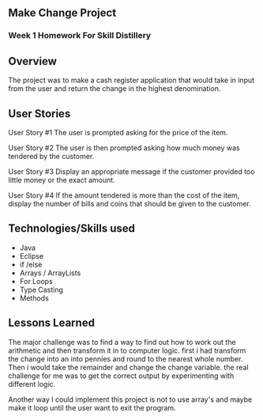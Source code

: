 ## Make Change Project 

### Week 1 Homework For Skill Distillery

## Overview
The project was to make a cash register application that would take in input from the user
and return the change in the highest denomination. 

## User Stories
User Story #1 The user is prompted asking for the price of the item.

User Story #2 The user is then prompted asking how much money was tendered by the customer.

User Story #3 Display an appropriate message if the customer provided too little money or the exact amount.

User Story #4 If the amount tendered is more than the cost of the item, display the number of bills and coins that should be given to the customer.

## Technologies/Skills used

* Java
* Eclipse
* if /else
* Arrays / ArrayLists
* For Loops
* Type Casting
* Methods


## Lessons Learned 
The major challenge was to find a way to find out how to work out the arithmetic and then transform it in to computer logic. first i had transform the change into an into pennies and round to the nearest whole number. Then i would take the remainder and change the change variable. the real challenge for me was to get the correct output by experimenting with different logic. 

Another way I could implement this project is not to use array's and maybe make it loop until the user want to exit the program. 